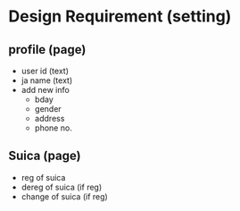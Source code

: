 # Design Requirement (setting)

## profile (page)

- user id (text)
- ja name (text)
- add new info
  - bday
  - gender
  - address
  - phone no.

## Suica (page)

- reg of suica
- dereg of suica (if reg)
- change of suica (if reg)
